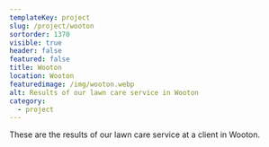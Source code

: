 ```yaml
---
templateKey: project
slug: /project/wooton
sortorder: 1370
visible: true
header: false
featured: false
title: Wooton
location: Wooton
featuredimage: /img/wooton.webp
alt: Results of our lawn care service in Wooton
category:
  - project
---
```

These are the results of our lawn care service at a client in Wooton.


